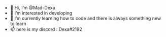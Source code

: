 - 👋 Hi, I’m @Mad-Dexa
- 👀 I’m interested in developing
- 🌱 I’m currently learning how to code and there is always something new to learn
- 📫 here is my discord : Dexa#2192

<!---
Mad-Dexa/Mad-Dexa is a ✨ special ✨ repository because its `README.md` (this file) appears on your GitHub profile.
You can click the Preview link to take a look at your changes.
--->
